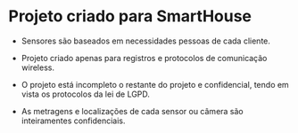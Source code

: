 # Projeto criado para SmartHouse
- Sensores são baseados em necessidades pessoas de cada cliente.

- Projeto criado apenas para registros e protocolos de comunicação wireless.

- O projeto está incompleto o restante do projeto e confidencial, tendo em vista os protocolos da lei de LGPD.

- As metragens e localizações de cada sensor ou câmera são inteiramentes confidenciais.
